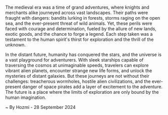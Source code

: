 
The medieval era was a time of grand adventures, where knights and merchants alike journeyed across vast landscapes.  Their paths were fraught with dangers: bandits lurking in forests, storms raging on the open sea, and the ever-present threat of wild animals. Yet, these perils were faced with courage and determination, fueled by the allure of new lands, exotic goods, and the chance to forge a legend.  Each step taken was a testament to the human spirit's thirst for exploration and the thrill of the unknown.

In the distant future, humanity has conquered the stars, and the universe is a vast playground for adventurers.  With sleek starships capable of traversing the cosmos at unimaginable speeds, travelers can explore vibrant alien planets, encounter strange new life forms, and unlock the mysteries of distant galaxies.  But these journeys are not without their challenges: treacherous wormholes, hostile alien civilizations, and the ever-present danger of space pirates add a layer of excitement to the adventure. The future is a place where the limits of exploration are only bound by the human imagination. 

~ By Hozmi - 28 September 2024
